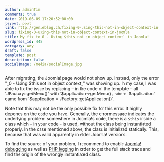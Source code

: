 ```yaml
---
author: adminTim
comments: true
date: 2019-06-09 17:20:52+00:00
layout: post
link: http://genieblog.ch/fixing-0-using-this-not-in-object-context-in-joomla/
slug: fixing-0-using-this-not-in-object-context-in-joomla
title: My fix to`0 - Using $this not in object context` in Joomla!
wordpress_id: 445
category: Any
draft: false
template: post
description: false
socialImage: /media/socialImage.jpg
---
```





After migrating, the Joomla! page would not show up. Instead, only the error "_0 - Using $this not in object context_" was showing up. In my case, I was able to fix the issue by replacing – in the code of the template – all `JFactory::getMenu()` with `$application->getMenu()`, where `$application` came from `$application = JFactory::getApplication()`.







Note that this may not be the only possible fix for this error. It highly depends on the code you have. Generally, the errormessage indicates the underlying problem: somewhere in Joomla!s code, there is a `$this` inside a class which – in your code – is used, without the class being instantiated properly. In the case mentioned above, the class is initialized statically. This, because that was valid apparently in elder Joomla! versions. 







To find the source of your problem, I recommend to enable [Joomla! debugging](https://docs.joomla.org/How_to_debug_your_code#Joomla_Logging) as well as [PHP logging](https://stackoverflow.com/questions/845021/how-can-i-get-useful-error-messages-in-php) in order to get the full stack trace and find the origin of the wrongly instantiated class. 



